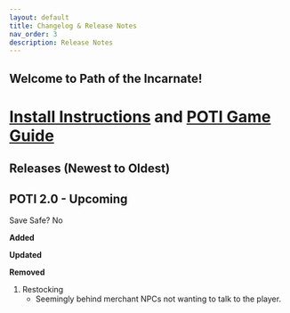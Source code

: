 ```yaml
---
layout: default
title: Changelog & Release Notes
nav_order: 3
description: Release Notes
---
```

## Welcome to Path of the Incarnate!
# [Install Instructions](https://www.modlists.net/docs/6poti/Install) and [POTI Game Guide]()

## Releases (Newest to Oldest)  

## POTI 2.0 - Upcoming

Save Safe? No 

**Added**

**Updated**

**Removed**
1. Restocking
   - Seemingly behind merchant NPCs not wanting to talk to the player.
